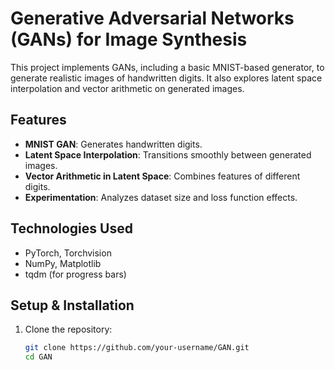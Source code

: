 # Generative Adversarial Networks (GANs) for Image Synthesis  

This project implements GANs, including a basic MNIST-based generator, to generate realistic images of handwritten digits. It also explores latent space interpolation and vector arithmetic on generated images.  

## Features  
- **MNIST GAN**: Generates handwritten digits.  
- **Latent Space Interpolation**: Transitions smoothly between generated images.  
- **Vector Arithmetic in Latent Space**: Combines features of different digits.  
- **Experimentation**: Analyzes dataset size and loss function effects.  

## Technologies Used  
- PyTorch, Torchvision  
- NumPy, Matplotlib  
- tqdm (for progress bars)  

## Setup & Installation  
1. Clone the repository:  
   ```bash
   git clone https://github.com/your-username/GAN.git
   cd GAN
